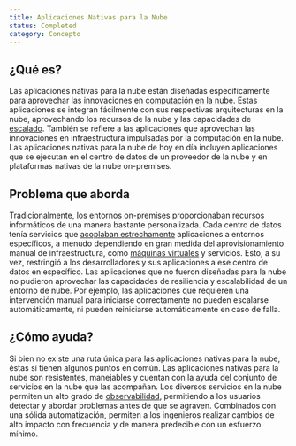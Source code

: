 ```yaml
---
title: Aplicaciones Nativas para la Nube
status: Completed
category: Concepto
---
```


## ¿Qué es?

Las aplicaciones nativas para la nube están diseñadas específicamente para aprovechar las innovaciones en [computación en la nube](/es/cloud-computing/).
Estas aplicaciones se integran fácilmente con sus respectivas arquitecturas en la nube, aprovechando los recursos de la nube y las capacidades de [escalado](/scalability/). También se refiere a las aplicaciones que aprovechan las innovaciones en infraestructura impulsadas por la computación en la nube. Las aplicaciones nativas para la nube de hoy en día incluyen aplicaciones que se ejecutan en el centro de datos de un proveedor de la nube y en plataformas nativas de la nube on-premises.

## Problema que aborda

Tradicionalmente, los entornos on-premises proporcionaban recursos informáticos de una manera bastante personalizada.
Cada centro de datos tenía servicios que [acoplaban estrechamente](/tightly-coupled-architectures/) aplicaciones a entornos específicos,
a menudo dependiendo en gran medida del aprovisionamiento manual de infraestructura, como [máquinas virtuales](/virtual-machine/) y servicios.
Esto, a su vez, restringió a los desarrolladores y sus aplicaciones a ese centro de datos en específico.
Las aplicaciones que no fueron diseñadas para la nube no pudieron aprovechar las capacidades de resiliencia y escalabilidad de un entorno de nube.
Por ejemplo, las aplicaciones que requieren una intervención manual para iniciarse correctamente no pueden escalarse automáticamente,
ni pueden reiniciarse automáticamente en caso de falla.

## ¿Cómo ayuda?

Si bien no existe una ruta única para las aplicaciones nativas para la nube, éstas sí tienen algunos puntos en común.
Las aplicaciones nativas para la nube son resistentes, manejables y cuentan con la ayuda del conjunto de servicios en la nube que las acompañan.
Los diversos servicios en la nube permiten un alto grado de [observabilidad](/es/observability/), permitiendo a los usuarios detectar y abordar problemas antes de que se agraven. Combinados con una sólida automatización, permiten a los ingenieros realizar cambios de alto impacto con frecuencia y de manera predecible con un esfuerzo mínimo.
